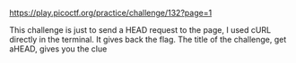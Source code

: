 https://play.picoctf.org/practice/challenge/132?page=1

This challenge is just to send a HEAD request to the page, I used cURL directly in the terminal. It gives back the flag. The title of the challenge, get aHEAD, gives you the clue
